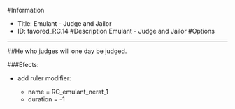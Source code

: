 #Information
 - Title: Emulant - Judge and Jailor
 - ID: favored_RC.14
#Description
Emulant - Judge and Jailor
#Options

___
##He who judges will one day be judged.

###Efects:<ul><li>add ruler modifier:</li><ul><li>name = RC_emulant_nerat_1</li><li>duration = -1</li></ul></ul>
